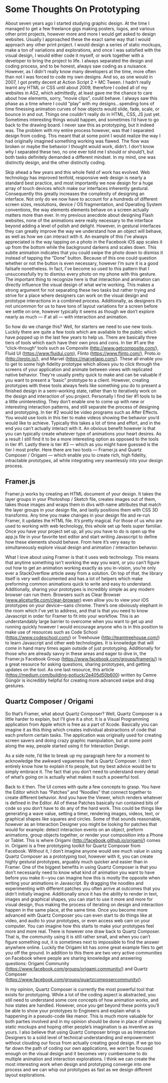 # Some Thoughts On Prototyping

About seven years ago I started studying graphic design. At the time I managed to get a few freelance gigs making posters, logos, and various other print projects, however more and more I would get asked to design websites. Usually I approached these the exact same way that I would approach any other print project. I would design a series of static mockups, make a ton of variations and explorations, and once I was satisfied with the visual design, I would either code it myself, or work together with a developer to bring the project to life. I always separated the design and coding process, and to be honest, always saw coding as a nuisance. However, as I didn't really know many developers at the time, more often than not I was forced to code my own designs. And so, as one would in 2007, I got pretty decent at Action Script 2 + MC Tween. I hadn’t really learnt any HTML or CSS until about 2009, therefore I coded all of my websites in AS2, which admittedly, at least gave me the chance to care about how elements, sorry, ”movie clips”, could behave. I always saw this phase as a time where I could “play” with my designs...spending tons of time finessing animation curves of how objects would slide, fade, scale, or bounce in and out. Things one couldn't really do in HTML, CSS, JS just yet. Sometimes interesting things would happen, and sometimes I’d have to go back to the drawing board. I never saw this as prototyping, but it indeed was. The problem with my entire process however, was that I separated design from coding. This meant that at some point I would realize the way I had originally imagined something working was flawed. The flow was broken or maybe the behavior I thought would work, didn’t. I don’t know why I separated these two, no one ever told me I should or should’t, but both tasks definitely demanded a different mindset. In my mind, one was distinctly design, and the other distinctly coding. 

Skip ahead a few years and this whole field of work has evolved. Web technology has improved tenfold, responsive web design is nearly a standard best practice, and most importantly we now design for a huge array of touch devices which make our interfaces inherently gestural. Consequently this greatly increases the complexity of designing an interface. Not only do we now have to account for a hundreds of different screen sizes, resolutions, device / OS fragmentation, and Operating System conventions, the way elements elements behave on a screen actually matters more than ever. In my previous anecdote about designing Flash websites, none of the animations were really necessary to the interface beyond adding a level of polish and delight. However, in gestural interfaces they can greatly improve the way we understand how an object will behave, as well as how we can interact with it. An example of this I’ve always appreciated is the way tapping on a photo in the Facebook iOS app scales it up from the bottom while the background darkens and scales down. This subtle animation indicates that you could swipe the photo down to dismiss it instead of tapping the “Done” button. Because of this one could question whether or not the button is even necessary, however I’m sure it is a good failsafe nonetheless. In fact, I’ve become so used to this pattern that I unsuccessfully try to dismiss every photo on my phone with this gesture. The important thing to recognize here is that interaction and animation can directly influence the visual design of what we’re working. This makes a strong argument for not separating these two tasks but rather trying and strive for a place where designers can work on the visual design and prototype interactions in a combined process. Additionally, as designers it’s not uncommon for us to have tons of layout variations for a screen before we settle on one, however typically it seems as though we don’t explore nearly as much — if at all — with interaction and animation.


So how do we change this? Well, for starters we need to use new tools. Luckily there are quite a few tools which are available to the public which have popped up in the last few years to help us. There are basically three tiers of tools which each have their own pros and cons. In tier #1 are the “click-through“ tools such as Composite (http://www.getcomposite.com/), Fluid UI (https://www.fluidui.com), Flinto (https://www.flinto.com/), Proto.io (http://proto.io/), and Marvel (https://marvelapp.com/). These all enable you to get to some high fidelity prototype which allows you to click through the screens of your application and animate between views with replicated native behavior. They're usually pretty quick to make and can be valuable if you want to present a “basic” prototype to a client. However, creating prototypes with these tools always feels like something you do to present a finished design in a semi-working state, rather than to iteratively work on the design and interaction of you project. Personally I find tier #1 tools to be a little uninteresting. They don’t enable one to come up with new or interesting interaction patterns, and still separate the process of designing and prototyping. In tier #2 would be video programs such as After Effects. You would use tools in this tier to make videos showing the behavior you’d would like to achieve. Typically this takes a lot of time and effort, and in the end you can’t actually interact with it. An obvious benefit however is that you can typically create whatever type of animations your heart desires. As a result I still find it to be a more interesting option as opposed to the tools in tier #1. Lastly there is tier #3 — which as you might have guessed is the tier I most prefer. Here there are two tools — Framer.js and Quartz Composer / Origami — which enable you to create rich, high fidelity, intractable prototypes, all while integrating very seamlessly into your design process. 

## Framer.js
Framer.js works by creating an HTML document of your design. It takes the layer groups in your Photoshop / Sketch file, creates images out of them, takes those images and wraps them in divs with name attributes that match the layer groups in your design file, and lastly positions them with CSS 3D transforms. Any time you make changes in your design file and re-run Framer, it updates the HTML file. It’s pretty magical. For those of us who are used to working with web technology, this whole set up feels super familiar. Once you have your project set up, all you you have to do is open up the app.js file in your favorite text editor and start writing Javascript to define how these elements should behave. From here it’s very easy to simultaneously explore visual design and animation / interaction behavior.

What I love about using Framer is that it uses web technology. This means that anytime something isn’t working the way you want, or you can’t figure out how to get an animation working exactly as you in-vision, you’re only ever a StackOverflow article away from a solution. On top of that, the library itself is very well documented and has a lot of helpers which make preforming common animations quick to write and easy to understand. Additionally, sharing your prototypes is incredibly simple as any modern browser can run them. Browsers such as Clear Browser (www.aliceturtle.com/clear-browser) even allow you to view your iOS prototypes on your device—sans chrome. There’s one obviously elephant in the room which I’ve yet to address, and that is that you need to know Javascript in order for Framer to fit into your workflow. This is an understandably large barrier to overcome when you want to get up and running quickly however I would encourage anyone who is in this position to make use of resources such as Code School (https://www.codeschool.com/) or Treehouse (http://teamtreehouse.com/) to learn Javascript and other web technologies. It is knowledge that will come in hand many times again outside of just prototyping. Additionally for those who are already savvy in these areas and eager to dive in, the Framer.js Facebook Group (https://www.facebook.com/groups/framerjs/) is a great resource for asking questions, sharing prototypes, and getting updates on the tool. As one last resource, this article (https://medium.com/building-potluck/2e405d50b600) written by Cemre Güngör is incredibly helpful for creating more advanced swipe and drag gestures.

## Quartz Composer / Origami
So that’s Framer, what about Quartz Composer? Well, Quartz Composer is a little harder to explain, but I'll give it a shot. It is a Visual Programming application from Apple which is free as a part of Xcode. Basically you can imagine it as this thing which creates individual abstractions of code that each preform certain tasks. The application was originally used for creating screen savers and doing crazy graphic manipulation, but at some point along the way, people started using it for Interaction Design. 

As a side note, I’d like to break up my paragraph here for a moment to acknowledge the awkward vagueness that is Quartz Composer. I don’t entirely know how to explain it to people, but my best advice would be to simply embrace it. The fact that you don’t need to understand every detail of what’s going on is actually what makes it such a powerful tool.

Back to it then. The UI comes with quite a few concepts to grasp. You have the Editor which has “Patches” and “Noodles” that connect together to create different behavior. And you have the Viewer, which renders whatever is defined in the Editor. All of these Patches basically run contained bits of code so you don’t have to do any of the hard work. This could be things like generating a wave value, setting a timer, rendering images, videos, text, or graphical shapes like squares and circles. Some of that sounds reasonable, however as an Interaction Designer you might be looking for patches that would for example: detect interaction events on an object, preform animations, group objects together,  or render your composition into a Phone or Tablet. This is where Origami (http://facebook.github.io/origami/) comes in. Origami is a free prototyping toolkit for Quartz Composer from Facebook. Without it, I don’t imagine anyone would see much value in using Quartz Composer as a prototyping tool, however with it, you can create highly gestural prototypes, arguably much quicker and easier than in Framer. One of the biggest benefits in using Quartz Composer is that you don’t necessarily need to know what kind of animation you want to have before you make it—you can imagine how this is mostly the opposite when writing your animations in Javascript. By dragging the noodles and experimenting with different patches you often arrive at outcomes that you didn’t initially imagine. Additionally since it has the ability to render in text, images and graphical shapes, you can start to use it more and more for visual design, thus making the process of iterating on design and interaction happen in the same place, at the same time. Once you become more advanced with Quartz Composer you can even start to do things like at video, and audio to your prototypes, or even access web cam on your computer. You can imagine how this starts to make your prototypes feel more and more real. There is however one draw back to Quartz Composer. That is, the community using it is still rather small, and when you can’t figure something out, it is sometimes next to impossible to find the answer anywhere online. Luckily the Origami kit has some great example files to get you off the ground. In addition to this there are two very active communities on Facebook where people are sharing knowledge and answering questions: Origami Community (https://www.facebook.com/groups/origami.community/) and Quartz Composer (https://www.facebook.com/groups/quartzcomposercommunity/). 

In my opinion, Quartz Composer is currently the most powerful tool that exists for prototyping. While a lot of the coding aspect is abstracted, you still need to understand some core concepts of how animation works, and how states are handled. However, once you get beyond these points you’ll be able to show your prototypes to Engineers and explain what is happening in a pseudo-code like manor. This is much more valuable for both parties involved and in my opinion should be done in place of showing static mockups and hoping other people’s imagination is as inventive as yours. I also believe that using Quartz Composer brings us as Interaction Designers to a solid level of technical understanding and empowerment without clouding our focus from actually creating good design. If we go too far down the path of coding our own applications, we won’t be focused enough on the visual design and it becomes very cumbersome to do multiple animation and interaction explorations. I think we can create the most interesting work when design and prototyping converge into one process and we can whip out prototypes as fast as we design different layout explorations.
